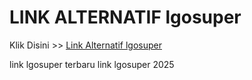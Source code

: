 # LINK ALTERNATIF lgosuper

Klik Disini >> <a href="https://linksto.pages.dev/">Link Alternatif lgosuper </a>

link lgosuper terbaru
link lgosuper 2025